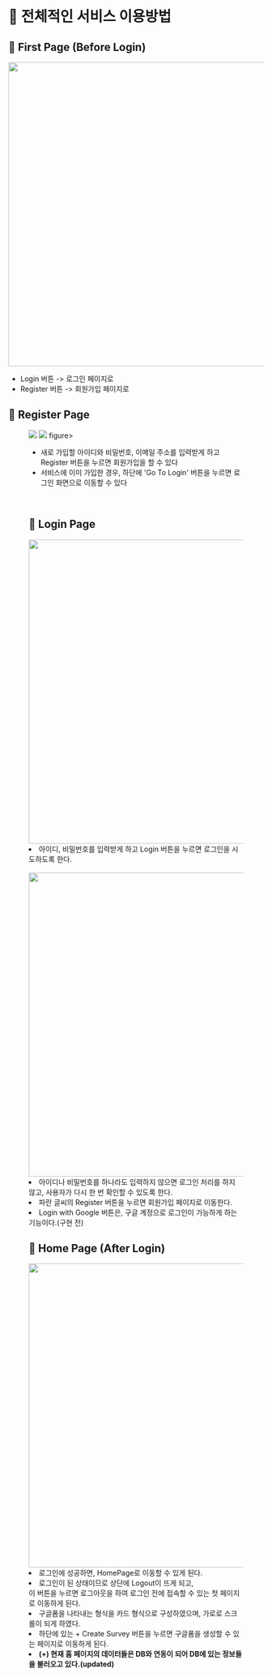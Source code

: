 # 🔑 전체적인 서비스 이용방법 

## 🎈 First Page (Before Login)
<img src="https://ifh.cc/g/pZ7gVJ.jpg" width="600px;">
<ul>
<li> Login 버튼 -> 로그인 페이지로 </li>
<li> Register 버튼 -> 회원가입 페이지로 </li>
</ul>

## 🎈 Register Page
<figure class="half">
  <img src="https://ifh.cc/g/B2tjaQ.png"> 
  <img src="https://ifh.cc/g/cnKWBY.png">
figure>

<ul>
<li> 새로 가입할 아이디와 비밀번호, 이메일 주소를 입력받게 하고 Register 버튼을 누르면 회원가입을 할 수 있다 </li>
<li> 서비스에 이미 가입한 경우, 하단에 'Go To Login' 버튼을 누르면 로그인 화면으로 이동할 수 있다 </li>
</ul>
<br>

## 🎈 Login Page
<img src="https://ifh.cc/g/D8WPm9.jpg" width="600px;">
<li> 아이디, 비밀번호를 입력받게 하고 Login 버튼을 누르면 로그인을 시도하도록 한다. </li>
<br/>

<img src="https://ifh.cc/g/dL3jnN.png" width="600px;">
<li> 아이디나 비밀번호를 하나라도 입력하지 않으면 로그인 처리를 하지 않고, 사용자가 다시 한 번 확인할 수 있도록 한다.
<li> 파란 글씨의 Register 버튼을 누르면 회원가입 페이지로 이동한다.
<li> Login with Google 버튼은, 구글 계정으로 로그인이 가능하게 하는 기능이다.(구현 전)

## 🎈 Home Page (After Login)
<img src="https://ifh.cc/g/vQKzPj.png" width="600px;">
<li> 로그인에 성공하면, HomePage로 이동할 수 있게 된다.
<li> 로그인이 된 상태이므로 상단에 Logout이 뜨게 되고, <br/>
이 버튼을 누르면 로그아웃을 하여 로그인 전에 접속할 수 있는 첫 페이지로 이동하게 된다.
<li> 구글폼을 나타내는 형식을 카드 형식으로 구성하였으며, 가로로 스크롤이 되게 하였다.
<li> 하단에 있는 + Create Survey 버튼을 누르면 구글폼을 생성할 수 있는 페이지로 이동하게 된다.
<li> <b> (+) 현재 홈 페이지의 데이터들은 DB와 연동이 되어 DB에 있는 정보들을 불러오고 있다.(updated) </b> </li>
